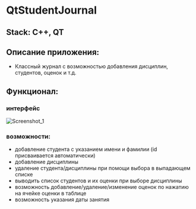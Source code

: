 # QtStudentJournal
## Stack: C++, QT
## Описание приложения:
- Классный журнал с возможностью добавления дисциплин, студентов, оценок и т.д.
## Функционал:
### интерфейс
![Screenshot_1](https://github.com/reshetovProg/QtStudentJournal/assets/94145533/1539b99a-0a19-4a73-9423-ab9135d82579)

### возможности:
- добавление студента с указанием имени и фамилии (id присваивается автоматически)
- добавление дисциплины
- удаление студента/дисциплины при помощи выбора в выпадающем списке
- выводить список студентов и их оценки при выборе дисциплины
- возможность добавление/удаление/изменение оценок по нажатию на ячейке оценки в таблице
- возможность указания даты занятия
